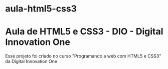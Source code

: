 # aula-html5-css3
# Aula de HTML5 e CSS3 - DIO - Digital Innovation One


Esse projeto foi criado no curso "Programando a web com HTML5 e CSS3" da Digital Innovation One
